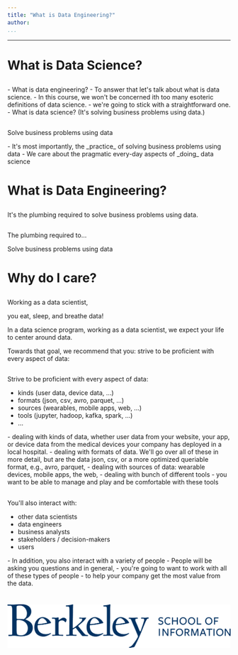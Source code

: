 ```yaml
---
title: "What is Data Engineering?"
author:
...
```


---




# What is Data Science?
##

<div class="notes">
- What is data engineering?
- To answer that let's talk about what is data science.
- In this course, we won't be concerned ith too many esoteric definitions of data science. 
- we're going to stick with a straightforward one. 
- What is data science? 
(It's solving business problems using data.)
</div>



##

Solve business problems using data

<div class="notes">
- It's most importantly, the _practice_ of 
solving business problems using data
- We care about the pragmatic every-day
aspects of _doing_ data science
</div>

# What is Data Engineering?
##

<div class="notes">
It's the plumbing required to solve business problems using data.
</div>

##

The plumbing required to...

Solve business problems using data

<div class="notes">
</div>


# Why do I care?
##

## 

Working as a data scientist,

you eat, sleep, and breathe data!

<div class="notes">
In a data science program, working as a data scientist, we expect your life to center around data.

Towards that goal, we recommend that you:
strive to be proficient with every aspect of data:
</div>

##

Strive to be proficient with every aspect of data:

- kinds (user data, device data, ...)
- formats (json, csv, avro, parquet, ...)
- sources (wearables, mobile apps, web, ...)
- tools (jupyter, hadoop, kafka, spark, ...)
- ...

<div class="notes">
- dealing with kinds of data, whether user data from your website, your app, or device data from the medical devices your company has deployed in a local hospital.
- dealing with formats of data. We'll go over all of these in more detail, but are the data json, csv, or a more optimized queriable format, e.g., avro, parquet, 
- dealing with sources of data: wearable devices, mobile apps, the web,
- dealing with bunch of different tools - you want to be able to manage and play and be comfortable with these tools
</div>


##

You'll also interact with:

- other data scientists
- data engineers
- business analysts
- stakeholders / decision-makers
- users

<div class="notes">
- In addition, you also interact with a variety of people 
- People will be asking you questions and in general, 
- you're going to want to work with all of these types of people 
- to help your company get the most value from the data.
</div>


#

<img class="logo" src="images/berkeley-school-of-information-logo.png"/>


